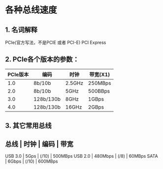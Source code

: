 # 各种总线速度
## 1. 名词解释
   PCIe(官方写法，不是PCIE 或者 PCI-E)
   PCI Express

## 2. PCIe各个版本的参数：
PCIe版本 | 编码    |        时钟   |  带宽(X1)
--------|---------|--------------|--------
1.0   |  8b/10b   |     2.5GHz |   250MBps
2.0   |  8b/10b   |       5GHz |   500BBps
3.0   |  128b/130b  |     8GHz |    1GBps
4.0   |  128b/130b  |    16GHz |     2GBps

## 3. 其它常用总线
总线    |  时钟  |  编码  |    带宽
-------
USB  3.0 |  5Gps   |   (/10) |   500MBps
USB  2.0 | 480Mbps |  (/8)    | 60MBps
SATA     |  6Gbps  | (/10)   | 600MBps

